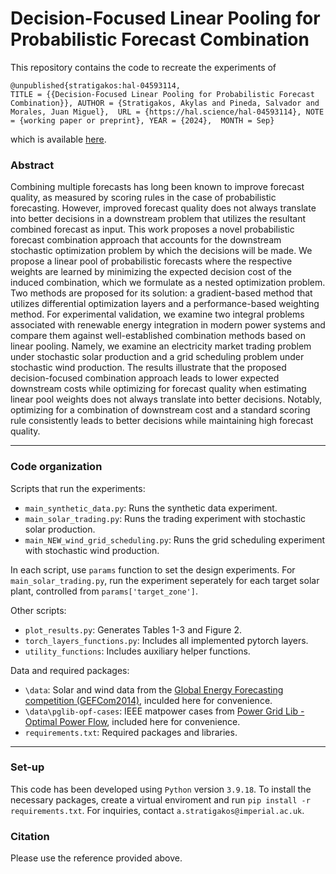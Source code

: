 # Decision-Focused Linear Pooling for Probabilistic Forecast Combination

This repository contains the code to recreate the experiments of 

```
@unpublished{stratigakos:hal-04593114,
TITLE = {{Decision-Focused Linear Pooling for Probabilistic Forecast Combination}}, AUTHOR = {Stratigakos, Akylas and Pineda, Salvador and Morales, Juan Miguel},  URL = {https://hal.science/hal-04593114}, NOTE = {working paper or preprint}, YEAR = {2024},  MONTH = Sep}
```

which is available [here](https://hal.science/hal-04593114).

### Abstract

Combining multiple forecasts has long been known to improve forecast quality, as measured by scoring rules in the case of probabilistic forecasting.
However, improved forecast quality does not always translate into better decisions in a downstream problem that utilizes the resultant combined forecast as input.
This work proposes a novel probabilistic forecast combination approach that accounts for the downstream stochastic optimization problem by which the decisions will be made.
We propose a linear pool of probabilistic forecasts where the respective weights are learned by minimizing the expected decision cost of the induced combination,
which we formulate as a nested optimization problem.
Two methods are proposed for its solution:
a gradient-based method that utilizes differential optimization layers and a performance-based weighting method.
For experimental validation, we examine two integral problems associated with renewable energy integration in modern power systems and compare them against well-established combination methods based on linear pooling.
Namely, we examine an electricity market trading problem under stochastic solar production
and a grid scheduling problem under stochastic wind production.
The results illustrate that the proposed decision-focused combination approach leads to lower expected downstream costs while optimizing for forecast quality when estimating linear pool weights does not always translate into better decisions.
Notably, optimizing for a combination of downstream cost and a standard scoring rule consistently leads to better decisions while maintaining high forecast quality.

---

### Code organization

Scripts that run the experiments:
- ```main_synthetic_data.py```: Runs the synthetic data experiment.
- ```main_solar_trading.py```: Runs the trading experiment with stochastic solar production.
- ```main_NEW_wind_grid_scheduling.py```: Runs the grid scheduling experiment with stochastic wind production.

In each script, use ```params``` function to set the design experiments.
For ```main_solar_trading.py```, run the experiment seperately for each target solar plant, controlled from ```params['target_zone']```.

Other scripts:
- ```plot_results.py```: Generates Tables 1-3 and Figure 2.
- ```torch_layers_functions.py```: Includes all implemented pytorch layers.
- ```utility_functions```: Includes auxiliary helper functions.

Data and required packages:
- ```\data```: Solar and wind data from the [Global Energy Forecasting competition (GEFCom2014)](https://www.sciencedirect.com/science/article/pii/S0169207016000133?via=ihub#s000140), inculded here for convenience.
- ```\data\pglib-opf-cases```: IEEE matpower cases from [Power Grid Lib - Optimal Power Flow](https://github.com/power-grid-lib/pglib-opf), included here for convenience.
- ```requirements.txt```: Required packages and libraries. 
---

### Set-up

This code has been developed using ```Python``` version ```3.9.18```. To install the necessary packages, create a virtual enviroment and run ```pip install -r requirements.txt```. 
For inquiries, contact ```a.stratigakos@imperial.ac.uk```.

### Citation
Please use the reference provided above.



